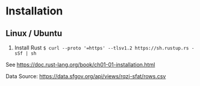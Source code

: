 # Installation

## Linux / Ubuntu

1) Install Rust `$ curl --proto '=https' --tlsv1.2 https://sh.rustup.rs -sSf | sh`

See https://doc.rust-lang.org/book/ch01-01-installation.html

Data Source: https://data.sfgov.org/api/views/rqzj-sfat/rows.csv
